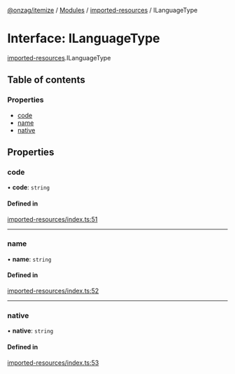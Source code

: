 [@onzag/itemize](../README.md) / [Modules](../modules.md) / [imported-resources](../modules/imported_resources.md) / ILanguageType

# Interface: ILanguageType

[imported-resources](../modules/imported_resources.md).ILanguageType

## Table of contents

### Properties

- [code](imported_resources.ILanguageType.md#code)
- [name](imported_resources.ILanguageType.md#name)
- [native](imported_resources.ILanguageType.md#native)

## Properties

### code

• **code**: `string`

#### Defined in

[imported-resources/index.ts:51](https://github.com/onzag/itemize/blob/f2f29986/imported-resources/index.ts#L51)

___

### name

• **name**: `string`

#### Defined in

[imported-resources/index.ts:52](https://github.com/onzag/itemize/blob/f2f29986/imported-resources/index.ts#L52)

___

### native

• **native**: `string`

#### Defined in

[imported-resources/index.ts:53](https://github.com/onzag/itemize/blob/f2f29986/imported-resources/index.ts#L53)
